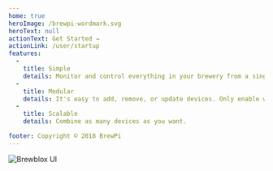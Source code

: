 ```yaml
---
home: true
heroImage: /brewpi-wordmark.svg
heroText: null
actionText: Get Started →
actionLink: /user/startup
features:
  -
    title: Simple
    details: Monitor and control everything in your brewery from a single dashboard.
  -
    title: Modular
    details: It's easy to add, remove, or update devices. Only enable what you need.
  -
    title: Scalable
    details: Combine as many devices as you want.

footer: Copyright © 2018 BrewPi
---
```



<IOSChecker />

![Brewblox UI](./images/dashboard.gif)
